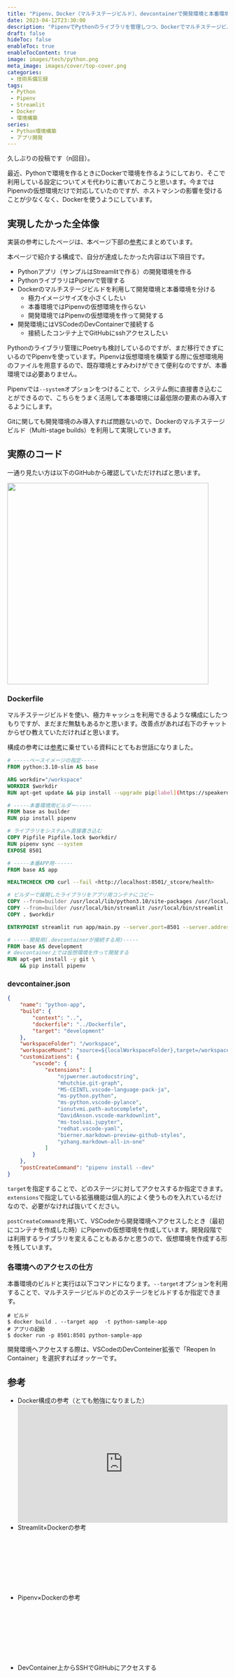 ```yaml
---
title: "Pipenv、Docker（マルチステージビルド）、devcontainerで開発環境と本番環境を分ける"
date: 2023-04-12T23:30:00
description: "PipenvでPythonのライブラリを管理しつつ、Dockerでマルチステージビルドを採用し、VSCodeのdevcontainerを利用して開発環境と本番環境を分ける方法についてメモ代わりにまとめます。サンプルアプリとしてStreamlitを採用しています"
draft: false
hideToc: false
enableToc: true
enableTocContent: true
image: images/tech/python.png
meta_image: images/cover/top-cover.png
categories:
 - 技術系備忘録
tags:
 - Python
 - Pipenv
 - Streamlit
 - Docker
 - 環境構築
series:
 - Python環境構築
 - アプリ開発
---
```


久しぶりの投稿です（n回目）。

最近、Pythonで環境を作るときにDockerで環境を作るようにしており、そこで利用している設定についてメモ代わりに書いておこうと思います。今まではPipenvの仮想環境だけで対応していたのですが、ホストマシンの影響を受けることが少なくなく、Dockerを使うようにしています。

## 実現したかった全体像

実装の参考にしたページは、本ページ下部の[参考](#参考)にまとめています。

本ページで紹介する構成で、自分が達成したかった内容は以下項目です。

- Pythonアプリ（サンプルはStreamlitで作る）の開発環境を作る
- PythonライブラリはPipenvで管理する
- Dockerのマルチステージビルドを利用して開発環境と本番環境を分ける
    - 極力イメージサイズを小さくしたい
    - 本番環境ではPipenvの仮想環境を作らない
    - 開発環境ではPipenvの仮想環境を作って開発する
- 開発環境にはVSCodeのDevContainerで接続する
    - 接続したコンテナ上でGitHubにsshアクセスしたい

Pythonのライブラリ管理にPoetryも検討しているのですが、まだ移行できずにいるのでPipenvを使っています。Pipenvは仮想環境を構築する際に仮想環境用のファイルを用意するので、既存環境とすみわけができて便利なのですが、本番環境では必要ありません。

Pipenvでは`--system`オプションをつけることで、システム側に直接書き込むことができるので、こちらをうまく活用して本番環境には最低限の要素のみ導入するようにします。

Gitに関しても開発環境のみ導入すれば問題ないので、Dockerのマルチステージビルド（Multi-stage builds）を利用して実現していきます。


## 実際のコード

一通り見たい方は以下のGitHubから確認していただければと思います。

<a href="https://github.com/rakuichi4817/docker-python-app-sample"><img src="https://github-link-card.s3.ap-northeast-1.amazonaws.com/rakuichi4817/docker-python-app-sample.png" width="460px"></a>

### Dockerfile

マルチステージビルドを使い、極力キャッシュを利用できるような構成にしたつもりですが、まだまだ無駄もあるかと思います。改善点があれば右下のチャットからぜひ教えていただければと思います。

構成の参考には[参考](#参考)に乗せている資料にとてもお世話になりました。

```dockerfile
# -----ベースイメージの指定-----
FROM python:3.10-slim AS base

ARG workdir="/workspace"
WORKDIR $workdir
RUN apt-get update && pip install --upgrade pip[label](https://speakerdeck.com/revcomm_inc/pythonnitotutenoyoriyoidockerfilewokao-eru)

# -----本番環境用ビルダー-----
FROM base as builder
RUN pip install pipenv 

# ライブラリをシステムへ直接書き込む
COPY Pipfile Pipfile.lock $workdir/
RUN pipenv sync --system
EXPOSE 8501

# -----本番APP用------
FROM base AS app

HEALTHCHECK CMD curl --fail <http://localhost:8501/_stcore/health>

# ビルダーで展開したライブラリをアプリ用コンテナにコピー
COPY --from=builder /usr/local/lib/python3.10/site-packages /usr/local/lib/python3.10/site-packages/
COPY --from=builder /usr/local/bin/streamlit /usr/local/bin/streamlit
COPY . $workdir

ENTRYPOINT streamlit run app/main.py --server.port=8501 --server.address=0.0.0.0

# -----開発用(.devcontainerが接続する用)-----
FROM base AS development
# devcontainer上では仮想環境を作って開発する
RUN apt-get install -y git \
    && pip install pipenv
```

### devcontainer.json

```devcontainer.json
{
    "name": "python-app",
    "build": {
        "context": "..",
        "dockerfile": "../Dockerfile",
        "target": "development"
    },
    "workspaceFolder": "/workspace",
    "workspaceMount": "source=${localWorkspaceFolder},target=/workspace,type=bind",
    "customizations": {
        "vscode": {
            "extensions": [
                "njpwerner.autodocstring",
                "mhutchie.git-graph",
                "MS-CEINTL.vscode-language-pack-ja",
                "ms-python.python",
                "ms-python.vscode-pylance",
                "ionutvmi.path-autocomplete",
                "DavidAnson.vscode-markdownlint",
                "ms-toolsai.jupyter",
                "redhat.vscode-yaml",
                "bierner.markdown-preview-github-styles",
                "yzhang.markdown-all-in-one"
            ]
        }
    },
    "postCreateCommand": "pipenv install --dev"
}
```

`target`を指定することで、どのステージに対してアクセスするか指定できます。`extensions`で指定している拡張機能は個人的によく使うものを入れているだけなので、必要がなければ抜いてください。

`postCreateCommand`を用いて、VSCodeから開発環境へアクセスしたとき（最初にコンテナを作成した時）にPipenvの仮想環境を作成しています。開発段階では利用するライブラリを変えることもあるかと思うので、仮想環境を作成する形を残しています。

### 各環境へのアクセスの仕方

本番環境のビルドと実行は以下コマンドになります。`--target`オプションを利用することで、マルチステージビルドのどのステージをビルドするか指定できます。

```shell
# ビルド
$ docker build . --target app  -t python-sample-app
# アプリの起動
$ docker run -p 8501:8501 python-sample-app
```

開発環境へアクセスする際は、VSCodeのDevConteiner拡張で「Reopen In Container」を選択すればオッケーです。

## 参考

- Docker構成の参考（とても勉強になりました）
    <div style="left: 0; width: 100%; height: 0; position: relative; padding-bottom: 56.1972%;"><iframe src="https://speakerdeck.com/player/996246a177ce4183b84a59b73c1293e6" style="top: 0; left: 0; width: 100%; height: 100%; position: absolute; border: 0;" allowfullscreen scrolling="no"></iframe></div>
- Streamlit×Dockerの参考
    <div class="iframely-embed"><div class="iframely-responsive" style="height: 140px; padding-bottom: 0;"><a href="https://laid-back-scientist.com/multi-stage-build" data-iframely-url="//iframely.net/4ailbrB?card=small"></a></div></div><script async src="//iframely.net/embed.js"></script>
- Pipenv×Dockerの参考
    <div class="iframely-embed"><div class="iframely-responsive" style="height: 140px; padding-bottom: 0;"><a href="https://qiita.com/kawasin73/items/3e58fc8a14af66ab7204" data-iframely-url="//iframely.net/aQOZ2uG?card=small"></a></div></div><script async src="//iframely.net/embed.js"></script>
- DevContainer上からSSHでGitHubにアクセスする
    <div class="iframely-embed"><div class="iframely-responsive" style="height: 140px; padding-bottom: 0;"><a href="https://qiita.com/SolKul/items/3103fdde94c09b044a3a" data-iframely-url="//iframely.net/IzPvLza?card=small"></a></div></div><script async src="//iframely.net/embed.js"></script>
